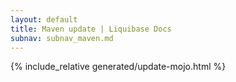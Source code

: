 ```yaml
---
layout: default
title: Maven update | Liquibase Docs
subnav: subnav_maven.md
---
```


{% include_relative generated/update-mojo.html %}
